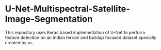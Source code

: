 # U-Net-Multispectral-Satellite-Image-Segmentation
This repository uses Keras based implementation of U-Net to perform feature detection on an Indian terrain and buildup focused dataset specially created by us.
